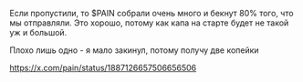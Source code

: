 Если пропустили, то $PAIN собрали очень много и бекнут 80% того, что мы отправляли. Это хорошо, потому как капа на старте будет не такой уж и большой.



Плохо лишь одно - я мало закинул, потому получу две копейки



https://x.com/pain/status/1887126657506656506
